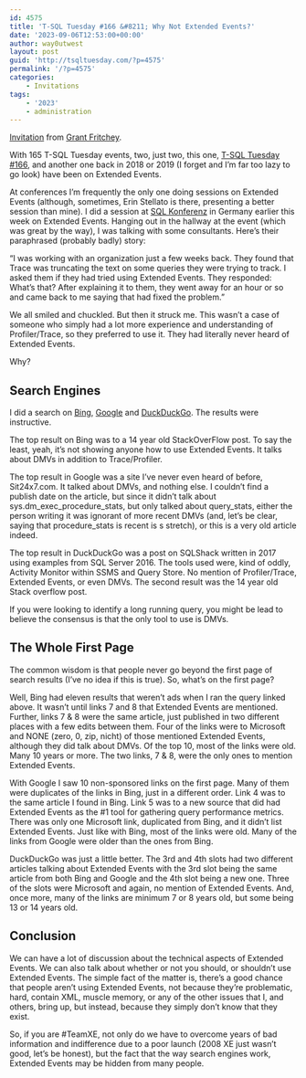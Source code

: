 ```yaml
---
id: 4575
title: 'T-SQL Tuesday #166 &#8211; Why Not Extended Events?'
date: '2023-09-06T12:53:00+00:00'
author: way0utwest
layout: post
guid: 'http://tsqltuesday.com/?p=4575'
permalink: '/?p=4575'
categories:
    - Invitations
tags:
    - '2023'
    - administration
---
```


[Invitation](https://www.scarydba.com/2023/09/14/t-sql-tuesday-166-why-not-extended-events/) from [Grant Fritchey](https://www.scarydba.com/).

With 165 T-SQL Tuesday events, two, just two, this one, [T-SQL Tuesday #166](https://www.scarydba.com/2023/09/11/t-sql-tuesday-166-extended-events/), and another one back in 2018 or 2019 (I forget and I’m far too lazy to go look) have been on Extended Events.

At conferences I’m frequently the only one doing sessions on Extended Events (although, sometimes, Erin Stellato is there, presenting a better session than mine). I did a session at [SQL Konferenz](https://sqlkonferenz.de/) in Germany earlier this week on Extended Events. Hanging out in the hallway at the event (which was great by the way), I was talking with some consultants. Here’s their paraphrased (probably badly) story:

“I was working with an organization just a few weeks back. They found that Trace was truncating the text on some queries they were trying to track. I asked them if they had tried using Extended Events. They responded: What’s that? After explaining it to them, they went away for an hour or so and came back to me saying that had fixed the problem.”

We all smiled and chuckled. But then it struck me. This wasn’t a case of someone who simply had a lot more experience and understanding of Profiler/Trace, so they preferred to use it. They had literally never heard of Extended Events.

Why?

## Search Engines

I did a search on [Bing](https://www.bing.com/search?q=%22sql+server%22+identify+slow+queries&qs=n&form=QBRE&sp=-1&ghc=1&lq=0&pq=%22sql+server%22+identify+slow+queries&sc=11-34&sk=&cvid=01AC3568D70848968D25074D1083DDCD&ghsh=0&ghacc=0&ghpl=), [Google](https://www.google.com/search?q=%22sql+server%22+identify+slow+queries&sca_esv=565286027&sxsrf=AM9HkKmpj2jtM3BW142TEOc8boCkfeXfVw%3A1694680333238&source=hp&ei=DcUCZcKIDIyKgAakj6eACA&iflsig=AO6bgOgAAAAAZQLTHYuhlcgwmXuBuwj0E0loPV2T84M3&ved=0ahUKEwiCw5Ka2KmBAxUMBcAKHaTHCYAQ4dUDCAs&uact=5&oq=%22sql+server%22+identify+slow+queries&gs_lp=Egdnd3Mtd2l6IiIic3FsIHNlcnZlciIgaWRlbnRpZnkgc2xvdyBxdWVyaWVzMgYQABgWGB4yBhAAGBYYHjIGEAAYFhgeMggQABiKBRiGA0jWCFAAWABwAHgAkAEAmAFloAFlqgEDMC4xuAEDyAEA-AEC-AEB&sclient=gws-wiz#ip=1) and [DuckDuckGo](https://duckduckgo.com/?t=h_&q=%22sql+server%22+identify+slow+queries&ia=web). The results were instructive.

The top result on Bing was to a 14 year old StackOverFlow post. To say the least, yeah, it’s not showing anyone how to use Extended Events. It talks about DMVs in addition to Trace/Profiler.

The top result in Google was a site I’ve never even heard of before, Sit24x7.com. It talked about DMVs, and nothing else. I couldn’t find a publish date on the article, but since it didn’t talk about sys.dm\_exec\_procedure\_stats, but only talked about query\_stats, either the person writing it was ignorant of more recent DMVs (and, let’s be clear, saying that procedure\_stats is recent is s stretch), or this is a very old article indeed.

The top result in DuckDuckGo was a post on SQLShack written in 2017 using examples from SQL Server 2016. The tools used were, kind of oddly, Activity Monitor within SSMS and Query Store. No mention of Profiler/Trace, Extended Events, or even DMVs. The second result was the 14 year old Stack overflow post.

If you were looking to identify a long running query, you might be lead to believe the consensus is that the only tool to use is DMVs.

## The Whole First Page

The common wisdom is that people never go beyond the first page of search results (I’ve no idea if this is true). So, what’s on the first page?

Well, Bing had eleven results that weren’t ads when I ran the query linked above. It wasn’t until links 7 and 8 that Extended Events are mentioned. Further, links 7 &amp; 8 were the same article, just published in two different places with a few edits between them. Four of the links were to Microsoft and NONE (zero, 0, zip, nicht) of those mentioned Extended Events, although they did talk about DMVs. Of the top 10, most of the links were old. Many 10 years or more. The two links, 7 &amp; 8, were the only ones to mention Extended Events.

With Google I saw 10 non-sponsored links on the first page. Many of them were duplicates of the links in Bing, just in a different order. Link 4 was to the same article I found in Bing. Link 5 was to a new source that did had Extended Events as the #1 tool for gathering query performance metrics. There was only one Microsoft link, duplicated from Bing, and it didn’t list Extended Events. Just like with Bing, most of the links were old. Many of the links from Google were older than the ones from Bing.

DuckDuckGo was just a little better. The 3rd and 4th slots had two different articles talking about Extended Events with the 3rd slot being the same article from both Bing and Google and the 4th slot being a new one. Three of the slots were Microsoft and again, no mention of Extended Events. And, once more, many of the links are minimum 7 or 8 years old, but some being 13 or 14 years old.

## Conclusion

We can have a lot of discussion about the technical aspects of Extended Events. We can also talk about whether or not you should, or shouldn’t use Extended Events. The simple fact of the matter is, there’s a good chance that people aren’t using Extended Events, not because they’re problematic, hard, contain XML, muscle memory, or any of the other issues that I, and others, bring up, but instead, because they simply don’t know that they exist.

So, if you are #TeamXE, not only do we have to overcome years of bad information and indifference due to a poor launch (2008 XE just wasn’t good, let’s be honest), but the fact that the way search engines work, Extended Events may be hidden from many people.